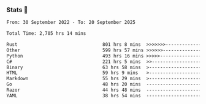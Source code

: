 ### Stats 👋
<!--START_SECTION:waka-->

```txt
From: 30 September 2022 - To: 20 September 2025

Total Time: 2,705 hrs 14 mins

Rust                               801 hrs 8 mins  >>>>>>>------------------   29.61 %
Other                              599 hrs 57 mins >>>>>>-------------------   22.18 %
Python                             493 hrs 16 mins >>>>>--------------------   18.23 %
C#                                 221 hrs 5 mins  >>-----------------------   08.17 %
Binary                             63 hrs 58 mins  >------------------------   02.36 %
HTML                               59 hrs 9 mins   >------------------------   02.19 %
Markdown                           55 hrs 29 mins  >------------------------   02.05 %
Go                                 48 hrs 20 mins  -------------------------   01.79 %
Razor                              44 hrs 48 mins  -------------------------   01.66 %
YAML                               38 hrs 54 mins  -------------------------   01.44 %
```

<!--END_SECTION:waka-->

<!--
**buhaytza2005/buhaytza2005** is a ✨ _special_ ✨ repository because its `README.md` (this file) appears on your GitHub profile.

Here are some ideas to get you started:

- 🔭 I’m currently working on ...
- 🌱 I’m currently learning ...
- 👯 I’m looking to collaborate on ...
- 🤔 I’m looking for help with ...
- 💬 Ask me about ...
- 📫 How to reach me: ...
- 😄 Pronouns: ...
- ⚡ Fun fact: ...
-->


